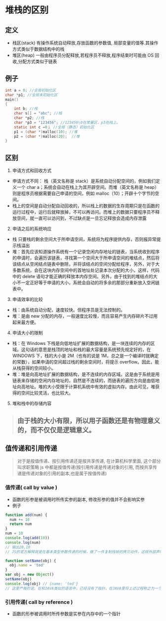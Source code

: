 <!--
 * @Author: shuwang_wu
 * @Date: 2021-05-07 10:31:26
 * @LastEditTime: 2022-03-08 10:36:06
 * @LastEditors: Please set LastEditors
 * @Description:
 * @FilePath: \notes\notes\notes\stack-heap.md
-->

# 堆栈的区别

## 定义

- 栈区(stack)
   有操作系统自动释放,存放函数的参数值, 局部变量的值等.其操作方式类似于数据结构中的栈
- 堆区(heap)
  一般由程序员分配释放,若程序员不释放,程序结束时可能由 OS 回收,分配方式类似于链表

## 例子

```c
int a = 0; //全局初始化区
char *p1; //全局未初始化区
main()
{
    int b; //栈
    char s[] = "abc"; //栈
    char *p2; //栈
    char *p3 = "123456"; //123456\0在常量区，p3在栈上。
    static int c =0； //全局（静态）初始化区
    p1 = (char *)malloc(10); //堆
    p2 = (char *)malloc(20);  //堆
}
```

## 区别

1. 申请方式和回收方式

  - 申请方式不同：
    栈（英文名称是 stack）是系统自动分配空间的，例如我们定义一个 char a；系统会自动在栈上为其开辟空间。而堆（英文名称是 heap）则是程序员根据需要自己申请的空间，例如 malloc（10）；开辟十个字节的空间。
  - 栈上的空间是自动分配自动回收的，所以栈上的数据的生存周期只是在函数的运行过程中，运行后就释放掉，不可以再访问。而堆上的数据只要程序员不释放空间，就一直可以访问到，不过缺点是一旦忘记释放会造成内存泄露

2. 申请之后的系统响应

  - 栈 只要栈的剩余空间大于所申请空间，系统将为程序提供内存，否则报异常提示栈溢出
  - 堆：首先应该知道操作系统有一个记录空闲内存地址的链表，当系统收到程序的申请时，会遍历该链表，寻找第一个空间大于所申请空间的堆结点，然后将该结点从空闲结点链表中删除，并将该结点的空间分配给程序，另外，对于大多数系统，会在这块内存空间中的首地址处记录本次分配的大小，这样，代码中的 delete 语句才能正确的释放本内存空间。另外，由于找到的堆结点的大小不一定正好等于申请的大小，系统会自动的将多余的那部分重新放入空闲链表中。

3. 申请效率的比较

  - 栈：由系统自动分配，速度较快。但程序员是无法控制的。
  - 堆：是由 new 分配的内存，一般速度比较慢，而且容易产生内存碎片不过用起来最方便。

4. 申请大小的限制

  - 栈：在 Windows 下栈是向低地址扩展的数据结构，是一块连续的内存的区域。这句话的意思是栈顶的地址和栈的最大容量是系统预先规定好的，在 WINDOWS 下，栈的大小是 2M（也有的说是 1M，总之是一个编译时就确定的常数），如果申请的空间超过栈的剩余空间时，将提示 overflow。因此，能从栈获得的空间较小。
  - 堆：堆是向高地址扩展的数据结构，是不连续的内存区域。这是由于系统是用链表来存储的空闲内存地址的，自然是不连续的，而链表的遍历方向是由低地址向高地址。堆的大小受限于计算机系统中有效的虚拟内存。由此可见，堆获得的空间比较灵活，也比较大。

5. 堆和栈中的存储内容

  > ## 由于栈的大小有限，所以用子函数还是有物理意义的，而不仅仅是逻辑意义。

## 值传递和引用传递

> 对于是按值传递、按引用传递还是按共享传递, 在计算机科学里面, 这个部分叫求职策略
> js 中都是按值传递(按引用传递是传递对象的引用, 而按共享传递是传递对象的引用的副本,也是属于按值传递)

### 值传递( call by value )

- 函数的形参是被调用时所传实参的副本, 修改形参的值并不会影响实参
- 例子

```js
function add(num) {
  num += 10
  return num
}
num = 10
console.log(add(10))
console.log(num)
// 输出20,10
// JS的官方解释就是在基本类型参数传递的时候，做了一件复制栈帧的拷贝动作，这样外部声明的变量num和函数参数的num，拥有完全相同的值，但拥有完全不同的参数地址，两者谁都不认识谁，在函数调用返回的时候弹出函数参数num栈帧。所以改变函数参数num，对原有的外部变量没有一点影响

function setName(obj) {
  obj.name = 'ted'
}
var obj = new Object()
setName(obj)
console.log(obj) // {name: 'ted'}
// 这里严格的说，在和JAVA类似的语言中，已经没有了指针，在JAVA里将上述过程称之为一个从符号引用到直接引用的解析过程
```

### 引用传递( call by reference )

- 函数的形参被调用时所传参数是实参在内存中的一个指针  

